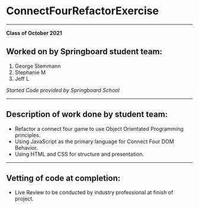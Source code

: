 # ConnectFourRefactorExercise
***
**Class of October 2021**
## Worked on by Springboard student team:
1. George Stemmann
2. Stephanie M
3. Jeff L

*Started Code provided by Springboard School*
***

## Description of work done by student team:
* Refactor a connect four game to use Object Orientated Programming principles.
* Using JavaScript as the primary language for Connect Four DOM Behavior.
* Using HTML and CSS for structure and presentation.

***
## Vetting of code at completion:
* Live Review to be conducted by industry professional at finish of project.

